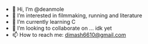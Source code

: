 - 👋 Hi, I’m @deanmole
- 👀 I’m interested in filmmaking, running and literature
- 🌱 I’m currently learning C
- 💞️ I’m looking to collaborate on ... idk yet
- 📫 How to reach me: dimash6610@gmail.com

<!---
deanmole/deanmole is a ✨ special ✨ repository because its `README.md` (this file) appears on your GitHub profile.
You can click the Preview link to take a look at your changes.
--->
